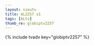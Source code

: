 ```yaml
--- 
layout: sieutv
title: AL2257 s1
tags: [ALtv]
thumb_re: globiptv2257
---
```

{% include tvadv key="globiptv2257" %} 
